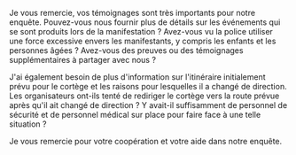 Je vous remercie, vos témoignages sont très importants pour notre enquête. Pouvez-vous nous fournir plus de détails sur les événements qui se sont produits lors de la manifestation ? Avez-vous vu la police utiliser une force excessive envers les manifestants, y compris les enfants et les personnes âgées ? Avez-vous des preuves ou des témoignages supplémentaires à partager avec nous ?

J'ai également besoin de plus d'information sur l'itinéraire initialement prévu pour le cortège et les raisons pour lesquelles il a changé de direction. Les organisateurs ont-ils tenté de rediriger le cortège vers la route prévue après qu'il ait changé de direction ? Y avait-il suffisamment de personnel de sécurité et de personnel médical sur place pour faire face à une telle situation ?

Je vous remercie pour votre coopération et votre aide dans notre enquête.